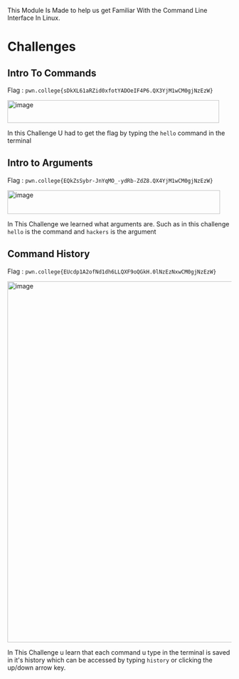 This Module Is Made to help us get Familiar With the Command Line Interface In Linux.

# Challenges

## Intro To Commands
Flag : `pwn.college{sDkXL61aRZid0xfotYADOeIF4P6.QX3YjM1wCM0gjNzEzW}`

<img width="476" height="51" alt="image" src="https://github.com/user-attachments/assets/b263899f-b712-4bc8-a736-21daca8d93fc" />

In this Challenge U had to get the flag by typing the `hello` command in the terminal

## Intro to Arguments
Flag : `pwn.college{EQkZsSybr-JnYqMO_-ydRb-ZdZ8.QX4YjM1wCM0gjNzEzW}`

<img width="478" height="53" alt="image" src="https://github.com/user-attachments/assets/23a33f76-5a17-487e-aaa8-fa7cd31c6bcc" />

In This Challenge we learned what arguments are. Such as in this challenge `hello` is the command and `hackers` is the argument

## Command History
Flag : `pwn.college{EUcdp1A2ofNd1dh6LLQXF9oQGkH.0lNzEzNxwCM0gjNzEzW}`

<img width="645" height="809" alt="image" src="https://github.com/user-attachments/assets/cfbcb73c-6fcc-4d88-9f24-cee6fbf62643" />

In This Challenge u learn that each command u type in the terminal is saved in it's history which can be accessed by typing `history` or clicking the up/down arrow key.
